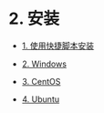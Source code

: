 # 2. 安装

- [1. 使用快捷脚本安装](./2-1-GetDocker.html)

- [2. Windows](./2-2-Windows.html)

- [3. CentOS](./2-3-CentOS.html)

- [4. Ubuntu](./2-4-Ubuntu.html)

